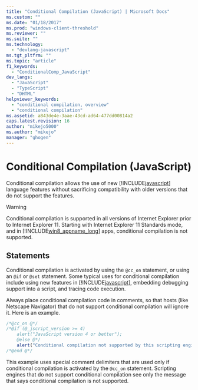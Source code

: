 ```yaml
---
title: "Conditional Compilation (JavaScript) | Microsoft Docs"
ms.custom: ""
ms.date: "01/18/2017"
ms.prod: "windows-client-threshold"
ms.reviewer: ""
ms.suite: ""
ms.technology: 
  - "devlang-javascript"
ms.tgt_pltfrm: ""
ms.topic: "article"
f1_keywords: 
  - "ConditionalComp_JavaScript"
dev_langs: 
  - "JavaScript"
  - "TypeScript"
  - "DHTML"
helpviewer_keywords: 
  - "conditional compilation, overview"
  - "conditional compilation"
ms.assetid: a843de4e-3aae-43cd-ad64-477dd00814a2
caps.latest.revision: 16
author: "mikejo5000"
ms.author: "mikejo"
manager: "ghogen"
---
```

# Conditional Compilation (JavaScript)
Conditional compilation allows the use of new [!INCLUDE[javascript](../../javascript/includes/javascript-md.md)] language features without sacrificing compatibility with older versions that do not support the features.  
  
> [!WARNING]
>  Conditional compilation is supported in all versions of Internet Explorer prior to Internet Explorer 11. Starting with Internet Explorer 11 Standards mode, and in [!INCLUDE[win8_appname_long](../../javascript/includes/win8-appname-long-md.md)] apps, conditional compilation is not supported.  
  
## Statements  
 Conditional compilation is activated by using the `@cc_on` statement, or using an `@if` or `@set` statement. Some typical uses for conditional compilation include using new features in [!INCLUDE[javascript](../../javascript/includes/javascript-md.md)], embedding debugging support into a script, and tracing code execution.  
  
 Always place conditional compilation code in comments, so that hosts (like Netscape Navigator) that do not support conditional compilation will ignore it. Here is an example.  
  
```JavaScript  
/*@cc_on @*/  
/*@if (@_jscript_version >= 4)  
    alert("JavaScript version 4 or better");  
    @else @*/  
    alert("Conditional compilation not supported by this scripting engine.");  
/*@end @*/  
```  
  
 This example uses special comment delimiters that are used only if conditional compilation is activated by the `@cc_on` statement. Scripting engines that do not support conditional compilation see only the message that says conditional compilation is not supported.